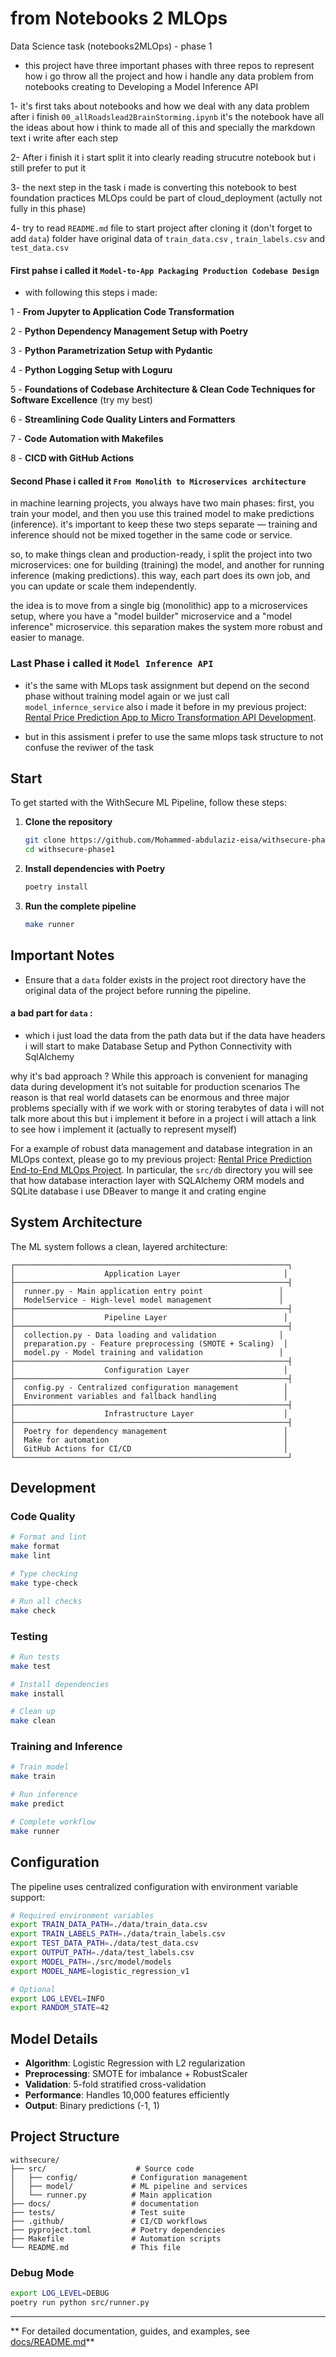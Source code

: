 # from Notebooks 2 MLOps


Data Science task (notebooks2MLOps) - phase 1 

- this project have three important phases with three repos to represent how i go throw all the project and how i handle any data problem from notebooks creating to Developing a Model Inference API 

1- it's first taks about notebooks and how we deal with any data problem after i finish `00_allRoadslead2BrainStorming.ipynb` it's the notebook have all the ideas about how i think to made all of this and specially the markdown text i write after each step 

2- After i finish it i start split it into clearly reading strucutre notebook but i still prefer to put it 

3- the next step in the task i made is converting this notebook to best foundation practices MLOps could be part of cloud_deployment (actully not fully in this phase)

4- try to read `README.md` file to start project after cloning it (don't forget to add `data`) folder have original data of `train_data.csv` , `train_labels.csv` and `test_data.csv`


#### First pahse i called it `Model-to-App Packaging Production Codebase Design`
- with following this steps i made:

1 - **From Jupyter to Application Code Transformation**

2 - **Python Dependency Management Setup with Poetry**

3 - **Python Parametrization Setup with Pydantic**

4 - **Python Logging Setup with Loguru**

5 - **Foundations of Codebase Architecture & Clean Code Techniques for Software Excellence** (try my best)

6 - **Streamlining Code Quality Linters and Formatters**

7 - **Code Automation with Makefiles**

8 - **CICD with GitHub Actions**

#### Second Phase i called it `From Monolith to Microservices architecture`

in machine learning projects, you always have two main phases: first, you train your model, and then you use this trained model to make predictions (inference). it's important to keep these two steps separate — training and inference should not be mixed together in the same code or service.

so, to make things clean and production-ready, i split the project into two microservices: one for building (training) the model, and another for running inference (making predictions). this way, each part does its own job, and you can update or scale them independently.

the idea is to move from a single big (monolithic) app to a microservices setup, where you have a "model builder" microservice and a "model inference" microservice. this separation makes the system more robust and easier to manage.


### Last Phase i called it `Model Inference API`

- it's the same with MLops task assignment but depend on the second phase without training model again or we just call `model_infernce_service` also i made it before in my previous project: [Rental Price Prediction App to Micro Transformation API Development](https://github.com/Mohammed-abdulaziz-eisa/Rental-Price-Prediction-App-to-Micro-Transformation-API-Development). 

- but in this assisment i prefer to use the same mlops task structure to not confuse the reviwer of the task 

##  Start 

To get started with the WithSecure ML Pipeline, follow these steps:

1. **Clone the repository**
   ```bash
   git clone https://github.com/Mohammed-abdulaziz-eisa/withsecure-phase1
   cd withsecure-phase1
   ```

2. **Install dependencies with Poetry**
   ```bash
   poetry install
   ```

3. **Run the complete pipeline**
   ```bash
   make runner
   ```

##  Important Notes

- Ensure that a `data` folder exists in the project root directory have the original data of the project before running the pipeline.

#### a bad part for `data` :

- which i just load the data from the path data but if the data have headers i will start to make Database Setup and Python Connectivity with SqlAlchemy 

why it's bad approach ?
While this approach is convenient for managing data during development it’s not suitable for production scenarios The reason is that real world datasets can be enormous and three major problems specially with if we work with or storing terabytes of data i will not talk more about this but i implement it before in a project i will attach a link to see how i implement it (actually to represent myself)

For a example of robust data management and database integration in an MLOps context, please go to my previous project: [Rental Price Prediction End-to-End MLOps Project](https://github.com/Mohammed-abdulaziz-eisa/Rental-Price-Prediction-End-to-End-MLOps-Project). In particular, the `src/db` directory you will see that how  database interaction layer with SQLAlchemy ORM models  and SQLite database 
i use DBeaver to mange it and crating engine  

##  System Architecture

The ML system follows a clean, layered architecture:

```
┌─────────────────────────────────────────────────────────────┐
│                    Application Layer                       │
├─────────────────────────────────────────────────────────────┤
│  runner.py - Main application entry point                 │
│  ModelService - High-level model management               │
├─────────────────────────────────────────────────────────────┤
│                    Pipeline Layer                          │
├─────────────────────────────────────────────────────────────┤
│  collection.py - Data loading and validation              │
│  preparation.py - Feature preprocessing (SMOTE + Scaling)  │
│  model.py - Model training and validation                 │
├─────────────────────────────────────────────────────────────┤
│                    Configuration Layer                     │
├─────────────────────────────────────────────────────────────┤
│  config.py - Centralized configuration management          │
│  Environment variables and fallback handling               │
├─────────────────────────────────────────────────────────────┤
│                    Infrastructure Layer                    │
├─────────────────────────────────────────────────────────────┤
│  Poetry for dependency management                          │
│  Make for automation                                       │
│  GitHub Actions for CI/CD                                  │
└─────────────────────────────────────────────────────────────┘
```

## Development

### Code Quality
```bash
# Format and lint
make format
make lint

# Type checking
make type-check

# Run all checks
make check
```

### Testing
```bash
# Run tests
make test

# Install dependencies
make install

# Clean up
make clean
```

### Training and Inference
```bash
# Train model
make train

# Run inference
make predict

# Complete workflow
make runner
```

## Configuration

The pipeline uses centralized configuration with environment variable support:

```bash
# Required environment variables
export TRAIN_DATA_PATH=./data/train_data.csv
export TRAIN_LABELS_PATH=./data/train_labels.csv
export TEST_DATA_PATH=./data/test_data.csv
export OUTPUT_PATH=./data/test_labels.csv
export MODEL_PATH=./src/model/models
export MODEL_NAME=logistic_regression_v1

# Optional
export LOG_LEVEL=INFO
export RANDOM_STATE=42
```

## Model Details

- **Algorithm**: Logistic Regression with L2 regularization
- **Preprocessing**: SMOTE for imbalance + RobustScaler
- **Validation**: 5-fold stratified cross-validation
- **Performance**: Handles 10,000 features efficiently
- **Output**: Binary predictions (-1, 1)


## Project Structure

```
withsecure/
├── src/                    # Source code
│   ├── config/            # Configuration management
│   ├── model/             # ML pipeline and services
│   └── runner.py          # Main application
├── docs/                  # documentation
├── tests/                 # Test suite
├── .github/               # CI/CD workflows
├── pyproject.toml         # Poetry dependencies
├── Makefile               # Automation scripts
└── README.md              # This file
```


### Debug Mode
```bash
export LOG_LEVEL=DEBUG
poetry run python src/runner.py
```


---

** For detailed documentation, guides, and examples, see [docs/README.md](docs/README.md)**